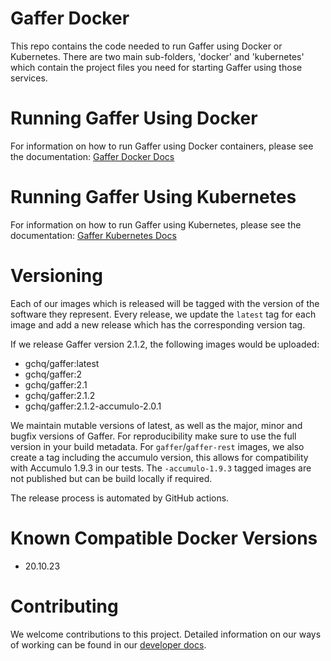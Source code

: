 # Gaffer Docker

This repo contains the code needed to run Gaffer using Docker or Kubernetes.
There are two main sub-folders, 'docker' and 'kubernetes' which contain the project files you need for starting Gaffer using those services.

# Running Gaffer Using Docker

For information on how to run Gaffer using Docker containers, please see the documentation: [Gaffer Docker Docs](https://gchq.github.io/gaffer-doc/latest/dev/docker/)

# Running Gaffer Using Kubernetes

For information on how to run Gaffer using Kubernetes, please see the documentation: [Gaffer Kubernetes Docs](https://gchq.github.io/gaffer-doc/latest/dev/kubernetes-guide/kubernetes/)

# Versioning

Each of our images which is released will be tagged with the version of the software they represent. Every release,
we update the `latest` tag for each image and add a new release which has the corresponding version tag.

If we release Gaffer version 2.1.2, the following images would be uploaded:

- gchq/gaffer:latest
- gchq/gaffer:2
- gchq/gaffer:2.1
- gchq/gaffer:2.1.2
- gchq/gaffer:2.1.2-accumulo-2.0.1

We maintain mutable versions of latest, as well as the major, minor and bugfix versions of Gaffer. For reproducibility
make sure to use the full version in your build metadata. For `gaffer`/`gaffer-rest` images, we also create a tag including the
accumulo version, this allows for compatibility with Accumulo 1.9.3 in our tests. The `-accumulo-1.9.3` tagged images
are not published but can be build locally if required.

The release process is automated by GitHub actions.

# Known Compatible Docker Versions

- 20.10.23

# Contributing

We welcome contributions to this project. Detailed information on our ways of working can be found in our [developer docs](https://gchq.github.io/gaffer-doc/latest/dev/ways-of-working/).
